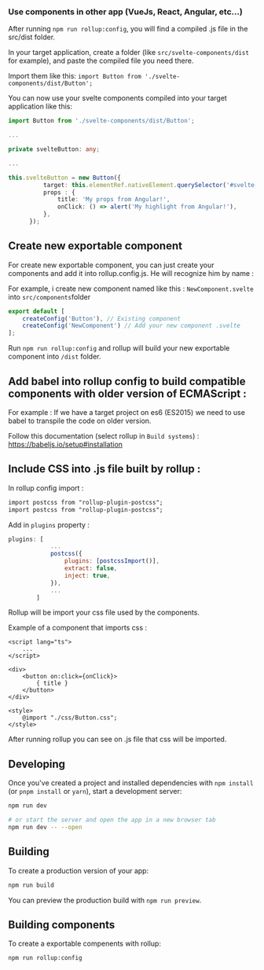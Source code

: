 ### Use components in other app (VueJs, React, Angular, etc...)

After running `npm run rollup:config`, you will find a compiled .js file in the src/dist folder.

In your target application, create a folder (like `src/svelte-components/dist` for example), and paste the compiled file you need there.

Import them like this: `import Button from './svelte-components/dist/Button';`

You can now use your svelte components compiled into your target application like this:

```ts
import Button from './svelte-components/dist/Button';

...

private svelteButton: any;

...

this.svelteButton = new Button({
          target: this.elementRef.nativeElement.querySelector('#svelte-button-container'),
          props : {
              title: 'My props from Angular!',
              onClick: () => alert('My highlight from Angular!'),
          },
      });
```

## Create new exportable component
For create new exportable component, you can just create your components and add it into rollup.config.js. He will recognize him by name :

For example, i create new component named like this : `NewComponent.svelte` into `src/components`folder

```js
export default [
    createConfig('Button'), // Existing component
    createConfig('NewComponent') // Add your new component .svelte
];
```

Run `npm run rollup:config` and rollup will build your new exportable component into `/dist` folder.

## Add babel into rollup config to build compatible components with older version of ECMAScript :
For example : If we have a target project on es6 (ES2015) we need to use babel to transpile the code on older version.

Follow this documentation (select rollup in `Build systems`) : https://babeljs.io/setup#installation

## Include CSS into .js file built by rollup :
In rollup config import : 

```css
import postcss from "rollup-plugin-postcss";
import postcss from "rollup-plugin-postcss";
```

Add in `plugins` property :
```js
plugins: [
            ...
            postcss({
                plugins: [postcssImport()],
                extract: false,
                inject: true,
            }),
            ...
        ]
```

Rollup will be import your css file used by the components.

Example of a component that imports css :
```svelte
<script lang="ts">
    ...
</script>

<div>
    <button on:click={onClick}>
        { title }
    </button>
</div>

<style>
    @import "./css/Button.css";
</style>
```

After running rollup you can see on .js file that css will be imported.
## Developing

Once you've created a project and installed dependencies with `npm install` (or `pnpm install` or `yarn`), start a development server:

```bash
npm run dev

# or start the server and open the app in a new browser tab
npm run dev -- --open
```

## Building

To create a production version of your app:

```bash
npm run build
```

You can preview the production build with `npm run preview`.

## Building components


To create a exportable compenents with rollup:

```bash
npm run rollup:config
```
